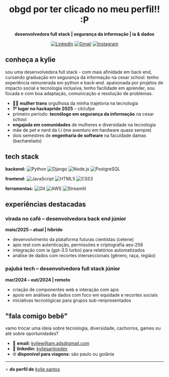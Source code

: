 <div align="center">

# obgd por ter clicado no meu perfil!! :P

**desenvolvedora full stack | segurança da informação |  ia & dados**

[![LinkedIn](https://img.shields.io/badge/LinkedIn-0077B5?style=for-the-badge&logo=linkedin&logoColor=white)](https://www.linkedin.com/in/kyliesantosdev/)
[![Gmail](https://img.shields.io/badge/Gmail-D14836?style=for-the-badge&logo=gmail&logoColor=white)](mailto:kyliewilliam.ads@gmail.com)
[![Instagram](https://img.shields.io/badge/Instagram-E4405F?style=for-the-badge&logo=instagram&logoColor=white)](https://instagram.com/kyliecyan_)

</div>

##  conheça a kylie

sou uma desenvolvedora full stack - com mais afinidade em back end, cursando graduação em segurança da informação na cesar school.
tenho experiência remunerada em python e back-end. apaixonada por projetos de impacto social e tecnologia inclusiva, tenho facilidade em aprender, sou focada e com boa adaptação, comunicação e resolução de problemas.

- 🏳️‍⚧️ **mulher trans** orgulhosa da minha trajetoria na tecnologia
-  **1º lugar no hackapride 2025** – citi/ufpe
-  primeiro período: **tecnólogo em segurança da informação** na cesar school
- **engajada em comunidades** de mulheres e diversidade na tecnologia
-  mãe de pet e nerd da t.i (me aventuro em hardware quase sempre)
-  dois semestres de **engenharia de software** na faculdade damas (bacharelado)

##  tech stack

**backend:**
![Python](https://img.shields.io/badge/Python-3776AB?style=for-the-badge&logo=python&logoColor=white)
![Django](https://img.shields.io/badge/Django-092E20?style=for-the-badge&logo=django&logoColor=white)
![Node.js](https://img.shields.io/badge/Node.js-43853D?style=for-the-badge&logo=node.js&logoColor=white)
![PostgreSQL](https://img.shields.io/badge/PostgreSQL-316192?style=for-the-badge&logo=postgresql&logoColor=white)

**frontend:**
![JavaScript](https://img.shields.io/badge/JavaScript-F7DF1E?style=for-the-badge&logo=javascript&logoColor=black)
![HTML5](https://img.shields.io/badge/HTML5-E34F26?style=for-the-badge&logo=html5&logoColor=white)
![CSS3](https://img.shields.io/badge/CSS3-1572B6?style=for-the-badge&logo=css3&logoColor=white)

**ferramentas:**
![Git](https://img.shields.io/badge/Git-F05032?style=for-the-badge&logo=git&logoColor=white)
![AWS](https://img.shields.io/badge/AWS-232F3E?style=for-the-badge&logo=amazon-aws&logoColor=white)
![Streamlit](https://img.shields.io/badge/Streamlit-FF4B4B?style=for-the-badge&logo=Streamlit&logoColor=white)

## experiências destacadas

### **virada no café** – desenvolvedora back end júnior
**maio/2025 – atual | híbrido**
- desenvolvimento da plataforma futuras cientistas (cetene)
- apis rest com autenticação, permissões e criptografia aes-256
- integração com ia (gpt-3.5 turbo) para relatórios automatizados
- análise de dados com recortes interseccionais (gênero, raça, região)

### **pajubá tech** – desenvolvedora full stack júnior
**mar/2024 – out/2024 | remoto**
- criação de componentes web e interação com apis
- apoio em análises de dados com foco em equidade e recortes sociais
- iniciativas tecnológicas para grupos sub-renpresentados


## "fala comigo bebê"

vamo trocar uma ideia sobre tecnologia, diversidade, cachorros, games ou até sobre oportunidades?

- 📧 **email:** kyliewilliam.ads@gmail.com
- 💼 **linkedin:** [kyliesantosdev](https://www.linkedin.com/in/kyliesantosdev/)
- 🌐 **disponível para viagens:** são paulo ou goiânia

---

⭐️ **do perfil de** [kylie santos](https://github.com/kyliews)

